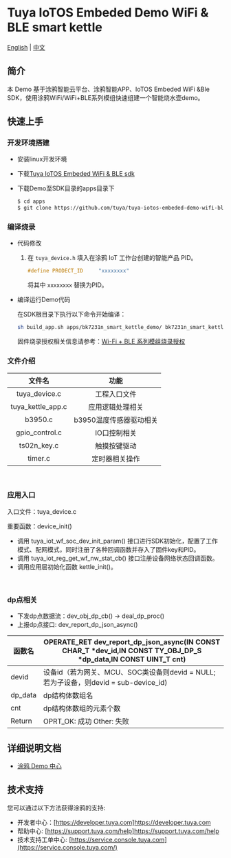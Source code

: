 # Tuya IoTOS Embeded Demo WiFi & BLE  smart kettle

[English](./README.md) | [中文](./README_zh.md) 



## 简介 

本 Demo 基于涂鸦智能云平台、涂鸦智能APP、IoTOS Embeded WiFi &Ble SDK，使用涂鸦WiFi/WiFi+BLE系列模组快速组建一个智能烧水壶demo。

## 快速上手 

### 开发环境搭建 

+ 安装linux开发环境

+ 下载[Tuya IoTOS Embeded WiFi & BLE sdk](https://github.com/tuya/tuya-iotos-embeded-sdk-wifi-ble-bk7231n) 

+ 下载Demo至SDK目录的apps目录下 

  ```bash
  $ cd apps
  $ git clone https://github.com/tuya/tuya-iotos-embeded-demo-wifi-ble-smart-kettle.git
  ```



### 编译烧录

+ 代码修改

  1. 在 `tuya_device.h` 填入在涂鸦 IoT 工作台创建的智能产品 PID。
     ```c
     #define PRODECT_ID     "xxxxxxxx"
     ```
     将其中 `xxxxxxxx` 替换为PID。
  
+ 编译运行Demo代码

  在SDK根目录下执行以下命令开始编译：
  
  ```bash
  sh build_app.sh apps/bk7231n_smart_kettle_demo/ bk7231n_smart_kettle_demo 1.0.0
  ```
  
  固件烧录授权相关信息请参考：[Wi-Fi + BLE 系列模组烧录授权](https://developer.tuya.com/cn/docs/iot/device-development/burn-and-authorization/burn-and-authorize-wifi-ble-modules/burn-and-authorize-wb-series-modules?id=Ka78f4pttsytd) 



### 文件介绍 

|      文件名       |          功能           |
| :---------------: | :---------------------: |
|   tuya_device.c   |      工程入口文件       |
| tuya_kettle_app.c |    应用逻辑处理相关     |
|      b3950.c      | b3950温度传感器驱动相关 |
|  gpio_control.c   |      IO口控制相关       |
|    ts02n_key.c    |      触摸按键驱动       |
|      timer.c      |     定时器相关操作      |

<br>

### 应用入口
入口文件：tuya_device.c

重要函数：device_init()

+ 调用 tuya_iot_wf_soc_dev_init_param() 接口进行SDK初始化，配置了工作模式、配网模式，同时注册了各种回调函数并存入了固件key和PID。
+ 调用 tuya_iot_reg_get_wf_nw_stat_cb() 接口注册设备网络状态回调函数。
+ 调用应用层初始化函数 kettle_init()。

<br>

### dp点相关

+ 下发dp点数据流：dev_obj_dp_cb() -> deal_dp_proc()
+ 上报dp点接口: dev_report_dp_json_async()

|函数名 | OPERATE_RET dev_report_dp_json_async(IN CONST CHAR_T *dev_id,IN CONST TY_OBJ_DP_S *dp_data,IN CONST UINT_T cnt)|
|	---|---|
|    devid | 设备id（若为网关、MCU、SOC类设备则devid = NULL;若为子设备，则devid = sub-device_id)|
|    dp_data | dp结构体数组名|
|    cnt |dp结构体数组的元素个数|
|    Return    |  OPRT_OK: 成功  Other: 失败 |

## 详细说明文档 

+ [涂鸦 Demo 中心]( https://developer.tuya.com/cn/demo/smart-kettle )  

## 技术支持 

您可以通过以下方法获得涂鸦的支持:

+ 开发者中心：[https://developer.tuya.com]https://developer.tuya.com
+ 帮助中心: [https://support.tuya.com/help]https://support.tuya.com/help
+ 技术支持工单中心: [https://service.console.tuya.com](https://service.console.tuya.com/) 

